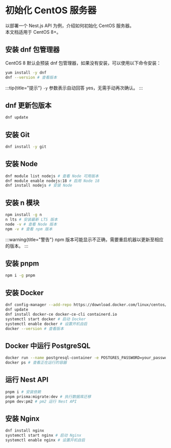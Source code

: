 # 初始化 CentOS 服务器

以部署一个 Nest.js API 为例，介绍如何初始化 CentOS 服务器。  
本文档适用于 CentOS 8+。

## 安装 dnf 包管理器

CentOS 8 默认会预装 dnf 包管理器，如果没有安装，可以使用以下命令安装：

```bash
yum install -y dnf
dnf --version # 查看版本
```

:::tip{title="提示"}
`-y` 参数表示自动回答 yes，无需手动再次确认。
:::

## dnf 更新包版本

```bash
dnf update
```

## 安装 Git

```bash
dnf install -y git
```

## 安装 Node

```bash
dnf module list nodejs # 查看 Node 可用版本
dnf module enable nodejs:18 # 启用 Node 18
dnf install nodejs # 安装 Node
```

## 安装 n 模块

```bash
npm install -g n
n lts # 安装最新 LTS 版本
node -v # 查看 Node 版本
npm -v # 查看 npm 版本
```

:::warning{title="警告"}
npm 版本可能显示不正确，需要重启机器以更新至相应的版本。
:::

## 安装 pnpm

```bash
npm i -g pnpm
```

## 安装 Docker

```bash
dnf config-manager --add-repo https://download.docker.com/linux/centos/docker-ce.repo
dnf update
dnf install docker-ce docker-ce-cli containerd.io
systemctl start docker # 启动 Docker
systemctl enable docker # 设置开机自启
docker --version # 查看版本
```

## Docker 中运行 PostgreSQL

```bash
docker run --name postgresql-container -e POSTGRES_PASSWORD=your_password -p 5432:5432 -d postgres # 运行 PostgreSQL
docker ps # 查看正在运行的容器
```

## 运行 Nest API

```bash
pnpm i # 安装依赖
pnpm prisma:migrate:dev # 执行数据库迁移
pnpm dev:pm2 # pm2 运行 Nest API
```

## 安装 Nginx

```bash
dnf install nginx
systemctl start nginx # 启动 Nginx
systemctl enable nginx # 设置开机自启
```
